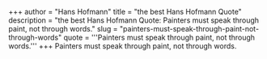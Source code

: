 +++
author = "Hans Hofmann"
title = "the best Hans Hofmann Quote"
description = "the best Hans Hofmann Quote: Painters must speak through paint, not through words."
slug = "painters-must-speak-through-paint-not-through-words"
quote = '''Painters must speak through paint, not through words.'''
+++
Painters must speak through paint, not through words.
